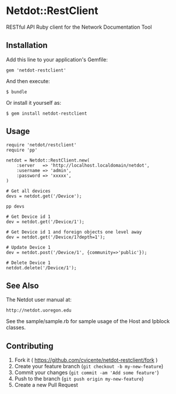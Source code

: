 # Netdot::RestClient

RESTful API Ruby client for the Network Documentation Tool

## Installation

Add this line to your application's Gemfile:

    gem 'netdot-restclient'

And then execute:

    $ bundle

Or install it yourself as:

    $ gem install netdot-restclient

## Usage

	require 'netdot/restclient'
	require 'pp'

	netdot = Netdot::RestClient.new(
        :server   => 'http://localhost.localdomain/netdot',
        :username => 'admin',
        :password => 'xxxxx',
    )

    # Get all devices
    devs = netdot.get('/Device');

    pp devs

    # Get Device id 1
    dev = netdot.get('/Device/1');

    # Get Device id 1 and foreign objects one level away
    dev = netdot.get('/Device/1?depth=1');

    # Update Device 1
    dev = netdot.post('/Device/1', {community=>'public'});

    # Delete Device 1
    netdot.delete('/Device/1');

## See Also

The Netdot user manual at:

    http://netdot.uoregon.edu

See the sample/sample.rb for sample usage of the Host and Ipblock classes.

## Contributing

1. Fork it ( https://github.com/cvicente/netdot-restclient/fork )
2. Create your feature branch (`git checkout -b my-new-feature`)
3. Commit your changes (`git commit -am 'Add some feature'`)
4. Push to the branch (`git push origin my-new-feature`)
5. Create a new Pull Request
